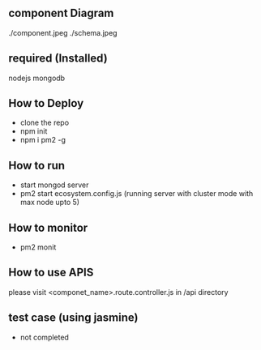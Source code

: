 
## component Diagram
./component.jpeg
./schema.jpeg

## required (Installed)
nodejs 
mongodb


## How to Deploy 

 - clone the repo
 - npm init
 - npm i pm2 -g

## How to run
  - start mongod server 
  - pm2 start ecosystem.config.js (running server with cluster mode with max node upto 5)

## How to monitor
  - pm2 monit



## How to use APIS
 please visit <componet_name>.route.controller.js in /api  directory 



## test case (using jasmine)
  - not completed